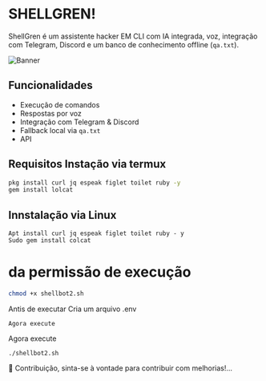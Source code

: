 # SHELLGREN! 

ShellGren é um assistente hacker EM CLI com IA integrada, voz, integração com Telegram, Discord e um banco de conhecimento offline (`qa.txt`).


![Banner](Screenshot_20250430-230955.png )

## Funcionalidades
- Execução de comandos
- Respostas por voz
- Integração com Telegram & Discord
- Fallback local via `qa.txt`
- API 

## Requisitos Instação via termux
```bash
pkg install curl jq espeak figlet toilet ruby -y
gem install lolcat
```
## Innstalação via Linux 
```
Apt install curl jq espeak figlet toilet ruby - y
Sudo gem install colcat
```
# da permissão de execução
```bash
chmod +x shellbot2.sh
```
Antis de executar Cria um arquivo .env
```
Agora execute
```
Agora execute 
```
./shellbot2.sh
```
🤝 Contribuição, sinta-se à vontade para contribuir com melhorias!...
